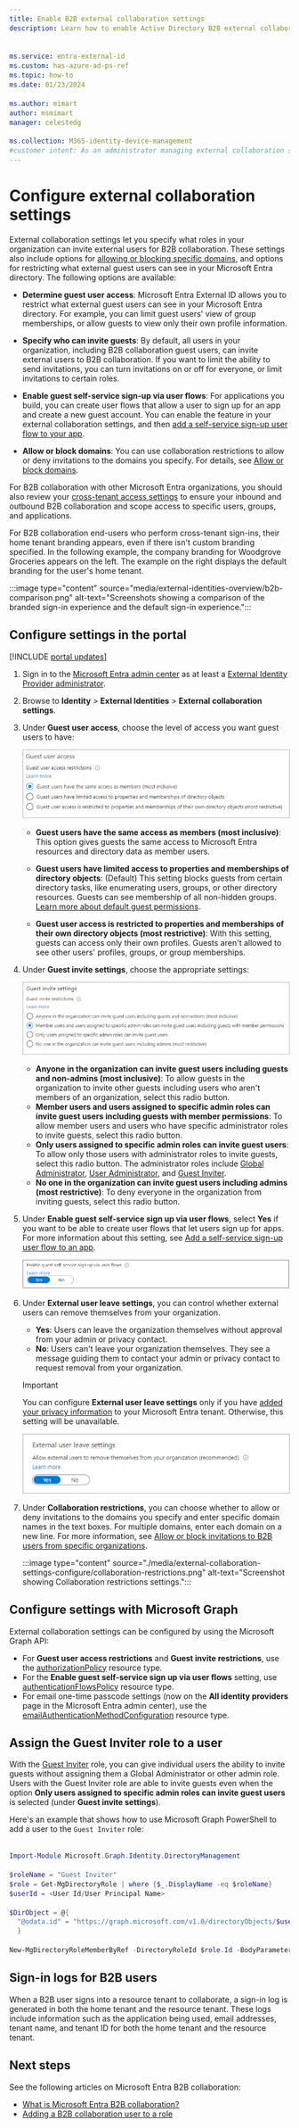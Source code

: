 ```yaml
---
title: Enable B2B external collaboration settings
description: Learn how to enable Active Directory B2B external collaboration and manage who can invite guest users. Use the Guest Inviter role to delegate invitations.

 
ms.service: entra-external-id
ms.custom: has-azure-ad-ps-ref
ms.topic: how-to
ms.date: 01/23/2024

ms.author: mimart
author: msmimart
manager: celestedg

ms.collection: M365-identity-device-management
#customer intent: As an administrator managing external collaboration settings in Microsoft Entra, I want to configure guest user access, invite settings, self-service sign-up, and collaboration restrictions, so that I can control the level of access and permissions for external users and ensure secure collaboration with other organizations.
---
```


# Configure external collaboration settings

External collaboration settings let you specify what roles in your organization can invite external users for B2B collaboration. These settings also include options for [allowing or blocking specific domains](allow-deny-list.md), and options for restricting what external guest users can see in your Microsoft Entra directory. The following options are available:

- **Determine guest user access**: Microsoft Entra External ID allows you to restrict what external guest users can see in your Microsoft Entra directory. For example, you can limit guest users' view of group memberships, or allow guests to view only their own profile information.

- **Specify who can invite guests**: By default, all users in your organization, including B2B collaboration guest users, can invite external users to B2B collaboration. If you want to limit the ability to send invitations, you can turn invitations on or off for everyone, or limit invitations to certain roles.

- **Enable guest self-service sign-up via user flows**: For applications you build, you can create user flows that allow a user to sign up for an app and create a new guest account. You can enable the feature in your external collaboration settings, and then [add a self-service sign-up user flow to your app](self-service-sign-up-user-flow.md).

- **Allow or block domains**: You can use collaboration restrictions to allow or deny invitations to the domains you specify. For details, see [Allow or block domains](allow-deny-list.md).

For B2B collaboration with other Microsoft Entra organizations, you should also review your [cross-tenant access settings](cross-tenant-access-settings-b2b-collaboration.yml) to ensure your inbound and outbound B2B collaboration and scope access to specific users, groups, and applications.

For B2B collaboration end-users who perform cross-tenant sign-ins, their home tenant branding appears, even if there isn't custom branding specified. In the following example, the company branding for Woodgrove Groceries appears on the left. The example on the right displays the default branding for the user's home tenant.

:::image type="content" source="media/external-identities-overview/b2b-comparison.png" alt-text="Screenshots showing a comparison of the branded sign-in experience and the default sign-in experience.":::

## Configure settings in the portal

[!INCLUDE [portal updates](~/includes/portal-update.md)]

1. Sign in to the [Microsoft Entra admin center](https://entra.microsoft.com) as at least a [External Identity Provider administrator](~/identity/role-based-access-control/permissions-reference.md#external-identity-provider-administrator).

1. Browse to **Identity** > **External Identities** > **External collaboration settings**.

1. Under **Guest user access**, choose the level of access you want guest users to have:
  
    ![Screenshot showing Guest user access settings.](./media/external-collaboration-settings-configure/guest-user-access.png)

   - **Guest users have the same access as members (most inclusive)**: This option gives guests the same access to Microsoft Entra resources and directory data as member users.

   - **Guest users have limited access to properties and memberships of directory objects**: (Default) This setting blocks guests from certain directory tasks, like enumerating users, groups, or other directory resources. Guests can see membership of all non-hidden groups. [Learn more about default guest permissions](~/fundamentals/users-default-permissions.md#member-and-guest-users).

   - **Guest user access is restricted to properties and memberships of their own directory objects (most restrictive)**: With this setting, guests can access only their own profiles. Guests aren't allowed to see other users' profiles, groups, or group memberships.

1. Under **Guest invite settings**, choose the appropriate settings:

    ![Screenshot showing Guest invite settings.](./media/external-collaboration-settings-configure/guest-invite-settings.png)

   - **Anyone in the organization can invite guest users including guests and non-admins (most inclusive)**: To allow guests in the organization to invite other guests including users who aren't members of an organization, select this radio button.
   - **Member users and users assigned to specific admin roles can invite guest users including guests with member permissions**: To allow member users and users who have specific administrator roles to invite guests, select this radio button.
   - **Only users assigned to specific admin roles can invite guest users**: To allow only those users with administrator roles to invite guests, select this radio button. The administrator roles include [Global Administrator](~/identity/role-based-access-control/permissions-reference.md#global-administrator), [User Administrator](~/identity/role-based-access-control/permissions-reference.md#user-administrator), and [Guest Inviter](~/identity/role-based-access-control/permissions-reference.md#guest-inviter).
   - **No one in the organization can invite guest users including admins (most restrictive)**: To deny everyone in the organization from inviting guests, select this radio button.

1. Under **Enable guest self-service sign up via user flows**, select **Yes** if you want to be able to create user flows that let users sign up for apps. For more information about this setting, see [Add a self-service sign-up user flow to an app](self-service-sign-up-user-flow.md).

    ![Screenshot showing Self-service sign up via user flows setting.](./media/external-collaboration-settings-configure/self-service-sign-up-setting.png)

1. Under **External user leave settings**, you can control whether external users can remove themselves from your organization.

   - **Yes**: Users can leave the organization themselves without approval from your admin or privacy contact.
   - **No**: Users can't leave your organization themselves. They see a message guiding them to contact your admin or privacy contact to request removal from your organization.

   > [!IMPORTANT]
   > You can configure **External user leave settings** only if you have [added your privacy information](~/fundamentals/properties-area.yml) to your Microsoft Entra tenant. Otherwise, this setting will be unavailable.

   ![Screenshot showing External user leave settings in the portal.](media/external-collaboration-settings-configure/external-user-leave-settings.png)

1. Under **Collaboration restrictions**, you can choose whether to allow or deny invitations to the domains you specify and enter specific domain names in the text boxes. For multiple domains, enter each domain on a new line. For more information, see [Allow or block invitations to B2B users from specific organizations](allow-deny-list.md).

   :::image type="content" source="./media/external-collaboration-settings-configure/collaboration-restrictions.png" alt-text="Screenshot showing Collaboration restrictions settings."::: 

## Configure settings with Microsoft Graph

External collaboration settings can be configured by using the Microsoft Graph API:

- For **Guest user access restrictions** and **Guest invite restrictions**, use the [authorizationPolicy](/graph/api/resources/authorizationpolicy?view=graph-rest-1.0&preserve-view=true) resource type.
- For the **Enable guest self-service sign up via user flows** setting, use [authenticationFlowsPolicy](/graph/api/resources/authenticationflowspolicy?view=graph-rest-1.0&preserve-view=true) resource type.
- For email one-time passcode settings (now on the **All identity providers** page in the Microsoft Entra admin center), use the [emailAuthenticationMethodConfiguration](/graph/api/resources/emailAuthenticationMethodConfiguration?view=graph-rest-1.0&preserve-view=true) resource type.

## Assign the Guest Inviter role to a user

With the [Guest Inviter](~/identity/role-based-access-control/permissions-reference.md#guest-inviter) role, you can give individual users the ability to invite guests without assigning them a Global Administrator or other admin role. Users with the Guest Inviter role are able to invite guests even when the option **Only users assigned to specific admin roles can invite guest users** is selected (under **Guest invite settings**).

Here's an example that shows how to use Microsoft Graph PowerShell to add a user to the `Guest Inviter` role:


```powershell

Import-Module Microsoft.Graph.Identity.DirectoryManagement

$roleName = "Guest Inviter"
$role = Get-MgDirectoryRole | where {$_.DisplayName -eq $roleName}
$userId = <User Id/User Principal Name>

$DirObject = @{
  "@odata.id" = "https://graph.microsoft.com/v1.0/directoryObjects/$userId"
  }

New-MgDirectoryRoleMemberByRef -DirectoryRoleId $role.Id -BodyParameter $DirObject

```

## Sign-in logs for B2B users

When a B2B user signs into a resource tenant to collaborate, a sign-in log is generated in both the home tenant and the resource tenant. These logs include information such as the application being used, email addresses, tenant name, and tenant ID for both the home tenant and the resource tenant. 

## Next steps

See the following articles on Microsoft Entra B2B collaboration:

- [What is Microsoft Entra B2B collaboration?](what-is-b2b.md)
- [Adding a B2B collaboration user to a role](./add-users-administrator.yml)


